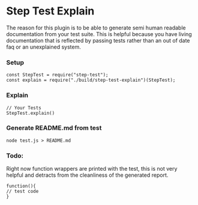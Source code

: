 # Step Test Explain
The reason for this plugin is to be able to generate semi human readable documentation from your test suite. This is helpful because you have living documentation that is reflected by passing tests rather than an out of date faq or an unexplained system.

### Setup
```
const StepTest = require("step-test");
const explain = require("./build/step-test-explain")(StepTest);

```


### Explain
```
// Your Tests
StepTest.explain()
```

### Generate README.md from test
```
node test.js > README.md
```

### Todo:
Right now function wrappers are printed with the test, this is not very helpful and detracts from the cleanliness of the generated report.
```
function(){
// test code
}
```

